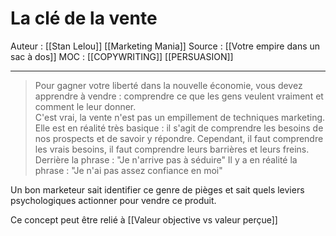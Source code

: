 # La clé de la vente
 
Auteur : [[Stan Lelou]] [[Marketing Mania]] 
Source : [[Votre empire dans un sac à dos]] 
MOC : [[COPYWRITING]] [[PERSUASION]]
***

> Pour gagner votre liberté dans la nouvelle économie, vous devez apprendre à vendre : comprendre ce que les gens veulent vraiment et comment le leur donner.  
C'est vrai, la vente n'est pas un empillement de techniques marketing. Elle est en réalité très basique : il s'agit de comprendre les besoins de nos prospects et de savoir y répondre. Cependant, il faut comprendre les vrais besoins, il faut comprendre leurs barrières et leurs freins.
Derrière la phrase : "Je n'arrive pas à séduire"
Il y a en réalité la phrase : "Je n'ai pas assez confiance en moi"

Un bon marketeur sait identifier ce genre de pièges et sait quels leviers psychologiques actionner pour vendre ce produit.

Ce concept peut être relié à [[Valeur objective vs valeur perçue]]